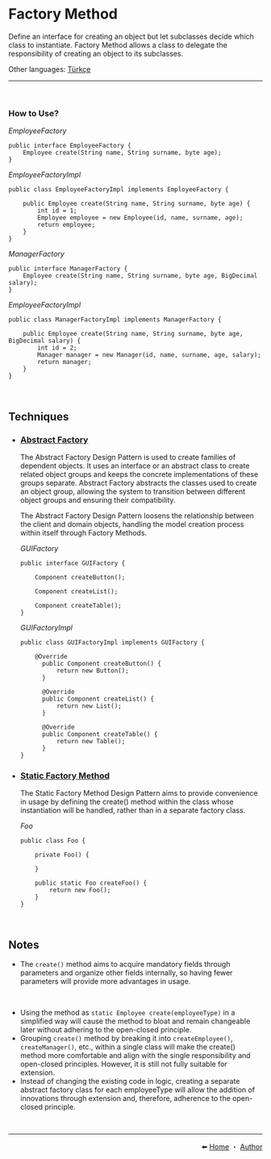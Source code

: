 # Factory Method

Define an interface for creating an object but let subclasses decide which class to instantiate. Factory Method allows a class to delegate the responsibility of creating an object to its subclasses.

Other languages: [Türkçe](docs/tr/README.md)

<hr/>
<br/>

### How to Use?

*EmployeeFactory*
```
public interface EmployeeFactory {
    Employee create(String name, String surname, byte age);
}
```

*EmployeeFactoryImpl*
```
public class EmployeeFactoryImpl implements EmployeeFactory {

    public Employee create(String name, String surname, byte age) {
        int id = 1;
        Employee employee = new Employee(id, name, surname, age);
        return employee;
    }
}
```

*ManagerFactory*
```
public interface ManagerFactory {
    Employee create(String name, String surname, byte age, BigDecimal salary);
}
```

*EmployeeFactoryImpl*
```
public class ManagerFactoryImpl implements ManagerFactory {

    public Employee create(String name, String surname, byte age, BigDecimal salary) {
        int id = 2;
        Manager manager = new Manager(id, name, surname, age, salary);
        return manager;
    }
}
```

<br/>

## Techniques

- ### [Abstract Factory](../../abstract_)
  
  The Abstract Factory Design Pattern is used to create families of dependent objects. It uses an interface or an abstract class to create related object groups and keeps the concrete implementations of these groups separate. Abstract Factory abstracts the classes used to create an object group, allowing the system to transition between different object groups and ensuring their compatibility. <br/>

  The Abstract Factory Design Pattern loosens the relationship between the client and domain objects, handling the model creation process within itself through Factory Methods.

  *GUIFactory*
  ```
  public interface GUIFactory {

      Component createButton();

      Component createList();

      Component createTable();
  }
  ```
  
  *GUIFactoryImpl*
  ```
  public class GUIFactoryImpl implements GUIFactory {

      @Override
	    public Component createButton() {
		    return new Button();
	    }

	    @Override
	    public Component createList() {
		    return new List();
	    }

	    @Override
	    public Component createTable() {
		    return new Table();
	    }
  }
  ```

- ### [Static Factory Method](../../static_)

  The Static Factory Method Design Pattern aims to provide convenience in usage by defining the create() method within the class whose instantiation will be handled, rather than in a separate factory class.

  *Foo*
  ```
  public class Foo {

      private Foo() {
          
      }

      public static Foo createFoo() {
          return new Foo();
      }
  }
  ```
  
<br/>

## Notes

- The `create()` method aims to acquire mandatory fields through parameters and organize other fields internally, so having fewer parameters will provide more advantages in usage.

<br/>
  
- Using the method as `static Employee create(employeeType)` in a simplified way will cause the method to bloat and remain changeable later without adhering to the open-closed principle.
- Grouping `create()` method by breaking it into `createEmployee()`, `createManager()`, etc., within a single class will make the create() method more comfortable and align with the single responsibility and open-closed principles. However, it is still not fully suitable for extension.
- Instead of changing the existing code in logic, creating a separate abstract factory class for each employeeType will allow the addition of innovations through extension and, therefore, adherence to the open-closed principle.

<br/>
<hr/>

<div align="right">
    ⬅️ <a href="../../../../../../">Home</a> ・
    <a href="https://github.com/samiayazz/">Author</a>
</div>
